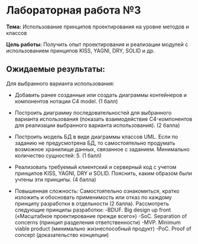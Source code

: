 # Лабораторная работа №3

**Тема:** Использование принципов проектирования на уровне методов и классов

**Цель работы:** Получить опыт проектирования и реализации модулей с использованием принципов KISS, YAGNI, DRY, SOLID и др.

## Ожидаемые результаты:
Для выбранного варианта использования:
* Добавить ранее созданные или создать диаграммы контейнеров и компонентов нотации C4 model. 
(1 балл)

* Построить диаграмму последовательностей для выбранного варианта использования (показать взаимодействие C4-компонентов для реализации выбранного варианта использования). 
(2 балла)

* Построить модель БД в виде диаграммы классов UML. Если по заданию не предусмотрена БД, то самостоятельно продумать возможное хранилище данных, связанное с заданием. Минимально количество сущностей: 5. 
(1 балл)

* Реализовать требуемый клиентский и серверный код с учетом принципов KISS, YAGNI, DRY и SOLID. Пояснить, каким образом были учтены эти принципы. 
(4  балла)

* Повышенная сложность: Самостоятельно ознакомиться, кратко изложить и обосновать применимость или отказ по каждому принципу разработки в отдельности 
(2 балла). 
Рассмотреть следующие принципы разработки: 
-BDUF. Big design up front («Масштабное проектирование прежде всего»)
-SoC. Separation оf concerns (принцип разделения ответственности)
-MVP. Minimum viable product (минимально жизнеспособный продукт)
-PoC. Proof of concept (доказательство концепции)
